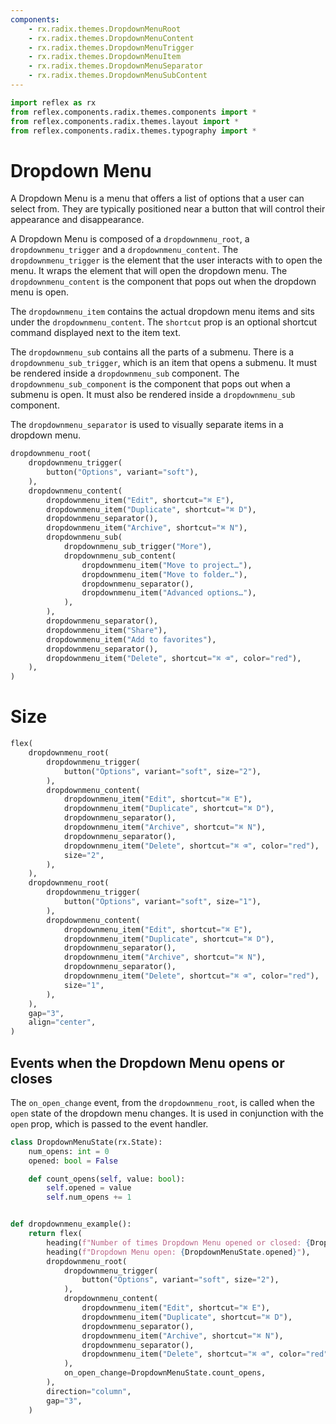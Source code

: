 ```yaml
---
components:
    - rx.radix.themes.DropdownMenuRoot
    - rx.radix.themes.DropdownMenuContent
    - rx.radix.themes.DropdownMenuTrigger
    - rx.radix.themes.DropdownMenuItem
    - rx.radix.themes.DropdownMenuSeparator
    - rx.radix.themes.DropdownMenuSubContent
---
```



```python exec
import reflex as rx
from reflex.components.radix.themes.components import *
from reflex.components.radix.themes.layout import *
from reflex.components.radix.themes.typography import *
```


# Dropdown Menu

A Dropdown Menu is a menu that offers a list of options that a user can select from. They are typically positioned near a button that will control their appearance and disappearance.

A Dropdown Menu is composed of a `dropdownmenu_root`, a `dropdownmenu_trigger` and a `dropdownmenu_content`. The `dropdownmenu_trigger` is the element that the user interacts with to open the menu. It wraps the element that will open the dropdown menu. The `dropdownmenu_content` is the component that pops out when the dropdown menu is open.

The `dropdownmenu_item` contains the actual dropdown menu items and sits under the `dropdownmenu_content`. The `shortcut` prop is an optional shortcut command displayed next to the item text.

The `dropdownmenu_sub` contains all the parts of a submenu. There is a `dropdownmenu_sub_trigger`, which is an item that opens a submenu. It must be rendered inside a `dropdownmenu_sub` component. The `dropdownmenu_sub_component` is the component that pops out when a submenu is open. It must also be rendered inside a `dropdownmenu_sub` component. 

The `dropdownmenu_separator` is used to visually separate items in a dropdown menu.

```python demo
dropdownmenu_root(
    dropdownmenu_trigger(
        button("Options", variant="soft"),
    ),
    dropdownmenu_content(
        dropdownmenu_item("Edit", shortcut="⌘ E"),
        dropdownmenu_item("Duplicate", shortcut="⌘ D"),
        dropdownmenu_separator(),
        dropdownmenu_item("Archive", shortcut="⌘ N"),
        dropdownmenu_sub(
            dropdownmenu_sub_trigger("More"),
            dropdownmenu_sub_content(
                dropdownmenu_item("Move to project…"),
                dropdownmenu_item("Move to folder…"),
                dropdownmenu_separator(),
                dropdownmenu_item("Advanced options…"),
            ),
        ),
        dropdownmenu_separator(),
        dropdownmenu_item("Share"),
        dropdownmenu_item("Add to favorites"),
        dropdownmenu_separator(),
        dropdownmenu_item("Delete", shortcut="⌘ ⌫", color="red"),
    ),
)
```

# Size

```python demo
flex(
    dropdownmenu_root(
        dropdownmenu_trigger(
            button("Options", variant="soft", size="2"),
        ),
        dropdownmenu_content(
            dropdownmenu_item("Edit", shortcut="⌘ E"),
            dropdownmenu_item("Duplicate", shortcut="⌘ D"),
            dropdownmenu_separator(),
            dropdownmenu_item("Archive", shortcut="⌘ N"),
            dropdownmenu_separator(),
            dropdownmenu_item("Delete", shortcut="⌘ ⌫", color="red"),
            size="2",
        ),
    ),
    dropdownmenu_root(
        dropdownmenu_trigger(
            button("Options", variant="soft", size="1"),
        ),
        dropdownmenu_content(
            dropdownmenu_item("Edit", shortcut="⌘ E"),
            dropdownmenu_item("Duplicate", shortcut="⌘ D"),
            dropdownmenu_separator(),
            dropdownmenu_item("Archive", shortcut="⌘ N"),
            dropdownmenu_separator(),
            dropdownmenu_item("Delete", shortcut="⌘ ⌫", color="red"),
            size="1",
        ),
    ),
    gap="3", 
    align="center",
)
```



## Events when the Dropdown Menu opens or closes

The `on_open_change` event, from the `dropdownmenu_root`, is called when the `open` state of the dropdown menu changes. It is used in conjunction with the `open` prop, which is passed to the event handler.


```python demo exec
class DropdownMenuState(rx.State):
    num_opens: int = 0
    opened: bool = False

    def count_opens(self, value: bool):
        self.opened = value
        self.num_opens += 1


def dropdownmenu_example():
    return flex(
        heading(f"Number of times Dropdown Menu opened or closed: {DropdownMenuState.num_opens}"),
        heading(f"Dropdown Menu open: {DropdownMenuState.opened}"),
        dropdownmenu_root(
            dropdownmenu_trigger(
                button("Options", variant="soft", size="2"),
            ),
            dropdownmenu_content(
                dropdownmenu_item("Edit", shortcut="⌘ E"),
                dropdownmenu_item("Duplicate", shortcut="⌘ D"),
                dropdownmenu_separator(),
                dropdownmenu_item("Archive", shortcut="⌘ N"),
                dropdownmenu_separator(),
                dropdownmenu_item("Delete", shortcut="⌘ ⌫", color="red"),
            ),
            on_open_change=DropdownMenuState.count_opens,
        ),
        direction="column",
        gap="3",
    )
```

